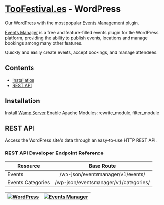 # [TooFestival.es](http://toofestival.es/) - WordPress

Our [WordPress](https://wordpress.org/) with the most popular [Events Management](http://wp-events-plugin.com/) plugin.

[Events Manager](http://wp-events-plugin.com/)  is a free and feature-filled events plugin for the WordPress platform, providing the ability to publish events, locations and manage bookings among many other features.

Quickly and easily create events, accept bookings, and manage attendees.

## Contents
- [Installation](#installation)
- [REST API](#rest-api)

## Installation

Install [Wamp Server](http://www.wampserver.com/en/) 
Enable Apache Modules:  rewrite_module, filter_module

## REST API

Access the WordPress site's data through an easy-to-use HTTP REST API.

### REST API Developer Endpoint Reference

|   Resource        |  Base Route                            |
| ----------------- |:--------------------------------------:|
| Events	          | /wp-json/eventsmanager/v1/events/      |
| Events Categories | /wp-json/eventsmanager/v1/categories/  |



|[![WordPress](https://3vdesignmedia.com/wp-content/uploads/2015/09/wordpress-logo1.png "WordPress")](https://wordpress.org/)|[![Events Manager](http://d1mkunav5pg7l3.cloudfront.net/wp-content/themes/wp-events-plugin/images/logo-header.png "Events Manager")](http://wp-events-plugin.com/)|
| ------------- |:-------------:|
